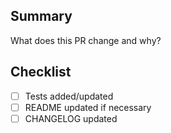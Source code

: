 ## Summary

What does this PR change and why?

## Checklist
- [ ] Tests added/updated
- [ ] README updated if necessary
- [ ] CHANGELOG updated
